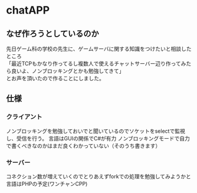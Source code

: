 # chatAPP

## なぜ作ろうとしているのか
先日ゲーム科の学校の先生に、ゲームサーバに関する知識をつけたいと相談したところ  
「最近TCPもかなり作ってるし複数人で使えるチャットサーバー辺り作ってみたら良いよ、ノンブロッキングとかも勉強してきて」  
とお声を頂いたので作ることにしました。  

## 仕様
### クライアント
ノンブロッキングを勉強しておいでと聞いているのでソケットをselectで監視し、受信を行う。
言語はGUIの関係でC#が有力
ノンブロッキングモードで自力で書くべきなのかはまだ良くわかっていない（そのうち書きます）

### サーバー
コネクション数が増えていくのでとりあえずforkでの処理を勉強してみようかと
言語はPHPの予定(ワンチャンCPP)
